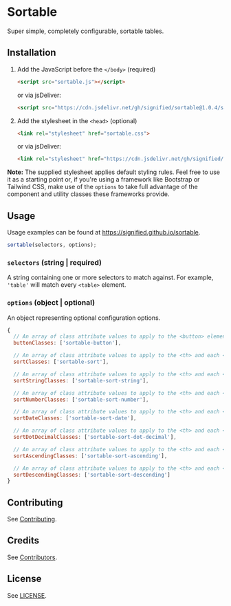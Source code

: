 # Sortable

Super simple, completely configurable, sortable tables.

## Installation

1. Add the JavaScript before the `</body>` (required)

    ```html
    <script src="sortable.js"></script>
    ```

    or via jsDeliver:

    ```html
    <script src="https://cdn.jsdelivr.net/gh/signified/sortable@1.0.4/sortable.min.js"></script>
    ```

1. Add the stylesheet in the `<head>` (optional)

    ```html
    <link rel="stylesheet" href="sortable.css">
    ```

    or via jsDeliver:

    ```html
    <link rel="stylesheet" href="https://cdn.jsdelivr.net/gh/signified/sortable@1.0.4/sortable.min.css">
    ```

**Note:** The supplied stylesheet applies default styling rules. Feel free to use it as a starting point or, if you're using a framework like Bootstrap or Tailwind CSS, make use of the `options` to take full advantage of the component and utility classes these frameworks provide.

## Usage

Usage examples can be found at https://signified.github.io/sortable.

```javascript
sortable(selectors, options);
```

### `selectors` (string | required)

A string containing one or more selectors to match against. For example, `'table'` will match every `<table>` element.

### `options` (object | optional)

An object representing optional configuration options.

```javascript
{
  // An array of class attribute values to apply to the <button> element that Sortable adds to each <th> element.
  buttonClasses: ['sortable-button'],

  // An array of class attribute values to apply to the <th> and each <td> of the currently sorted column.
  sortClasses: ['sortable-sort'],

  // An array of class attribute values to apply to the <th> and each <td> of the currently sorted column that has been sorted as a string (alphabetically).
  sortStringClasses: ['sortable-sort-string'],

  // An array of class attribute values to apply to the <th> and each <td> of the currently sorted column that has been sorted as a number (numerically).
  sortNumberClasses: ['sortable-sort-number'],

  // An array of class attribute values to apply to the <th> and each <td> of the currently sorted column that has been sorted as a date.
  sortDateClasses: ['sortable-sort-date'],

  // An array of class attribute values to apply to the <th> and each <td> of the currently sorted column that has been sorted as a dot decimal.
  sortDotDecimalClasses: ['sortable-sort-dot-decimal'],

  // An array of class attribute values to apply to the <th> and each <td> of the currently sorted column that has been sorted in ascending order.
  sortAscendingClasses: ['sortable-sort-ascending'],

  // An array of class attribute values to apply to the <th> and each <td> of the currently sorted column that has been sorted in descending order.
  sortDescendingClasses: ['sortable-sort-descending']
}
```

## Contributing

See [Contributing](https://github.com/signified/.github/blob/main/CONTRIBUTING.md).

## Credits

See [Contributors](https://github.com/signified/sortable/graphs/contributors).

## License

See [LICENSE](LICENSE).

